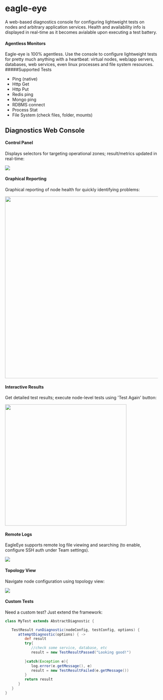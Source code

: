 eagle-eye
=========
A web-based diagnostics console for configuring lightweight tests on nodes and arbitrary application services. Health and availability info is displayed in real-time as it becomes avialable upon executing a test battery.

#### Agentless Monitors
Eagle-eye is 100% agentless. Use the console to configure lightweight tests for pretty much anything with a heartbeat: virtual nodes, web/app servers, databases, web services, even linux processes and file system resources.
#####Supported Tests
- Ping (native)   
- Http Get        
- Http Put        
- Redis ping      
- Mongo ping      
- RDBMS connect   
- Process Stat    
- File System (check files, folder, mounts)



## Diagnostics Web Console

#### Control Panel
Displays selectors for targeting operational zones; result/metrics updated in real-time:
<p>
<a href="http://www.nextideapartners.com/site/images/git/panel.png"><img src="http://www.nextideapartners.com/site/images/git/panel.png" /></a>
<p>

#### Graphical Reporting
Graphical reporting of node health for quickly identifying problems:
<p>
<a href="http://www.nextideapartners.com/site/images/git/diag1.png">
  <img src="http://www.nextideapartners.com/site/images/git/diag1.png" width="600px"/>
</a>
<p>


#### Interactive Results
Get detailed test results; execute node-level tests using 'Test Again' button:
<p>
<a href="http://www.nextideapartners.com/site/images/git/results1.png">
  <img src="http://www.nextideapartners.com/site/images/git/results1.png" width="400px"/>
</a>
<p>

#### Remote Logs
EagleEye supports remote log file viewing and searching (to enable, configure SSH auth under Team settings).
<p>
<a href="http://www.nextideapartners.com/site/images/git/logs2.png">
  <img src="http://www.nextideapartners.com/site/images/git/logs2.png"/>
</a>
<p>

#### Topology View
Navigate node configuration using topology view:
<p>
<a href="http://www.nextideapartners.com/site/images/git/topo1.png">
  <img src="http://www.nextideapartners.com/site/images/git/topo1.png"/>
</a>
<p>

#### Custom Tests
Need a custom test? Just extend the framework:
```groovy
class MyTest extends AbstractDiagnostic {

   TestResult runDiagnostic(nodeConfig, testConfig, options) {
      attemptDiagnostic(options) { ->
         def result
         try{                     
            //check some service, database, etc
            result = new TestResultPassed("Looking good!")
            
         }catch(Exception e){
            log.error(e.getMessage(), e)
            result = new TestResultFailed(e.getMessage())            
         }
         return result
      }
   }
}
```
